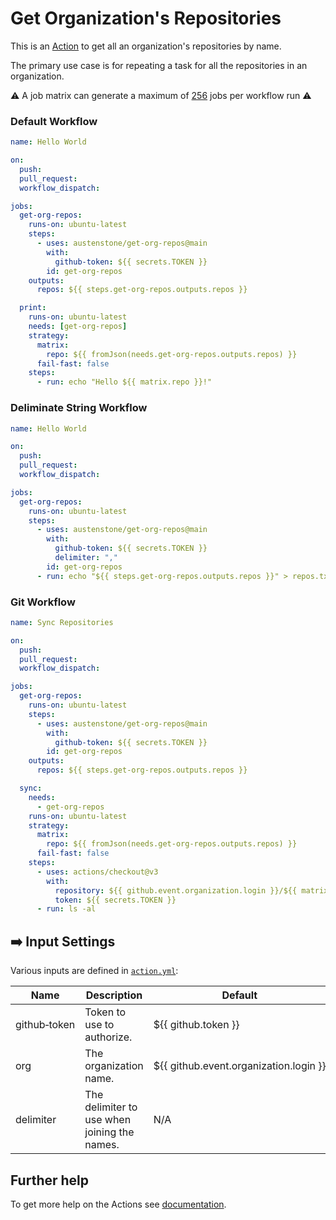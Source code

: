 # Get Organization's Repositories

This is an [Action](https://docs.github.com/en/actions) to get all an organization's repositories by name.

The primary use case is for repeating a task for all the repositories in an organization.

:warning: A job matrix can generate a maximum of [256](https://docs.github.com/en/actions/using-jobs/using-a-build-matrix-for-your-jobs#:~:text=A%20job%20matrix%20can%20generate%20a%20maximum%20of%20256%20jobs%20per%20workflow%20run.%20This%20limit%20also%20applies%20to%20self%2Dhosted%20runners.) jobs per workflow run :warning:

### Default Workflow
```yml
name: Hello World

on:
  push:
  pull_request:
  workflow_dispatch:

jobs:
  get-org-repos:
    runs-on: ubuntu-latest
    steps:
      - uses: austenstone/get-org-repos@main
        with:
          github-token: ${{ secrets.TOKEN }}
        id: get-org-repos
    outputs:
      repos: ${{ steps.get-org-repos.outputs.repos }}

  print:
    runs-on: ubuntu-latest
    needs: [get-org-repos]
    strategy:
      matrix:
        repo: ${{ fromJson(needs.get-org-repos.outputs.repos) }}
      fail-fast: false
    steps:
      - run: echo "Hello ${{ matrix.repo }}!"
```

### Deliminate String Workflow
```yml
name: Hello World

on:
  push:
  pull_request:
  workflow_dispatch:

jobs:
  get-org-repos:
    runs-on: ubuntu-latest
    steps:
      - uses: austenstone/get-org-repos@main
        with:
          github-token: ${{ secrets.TOKEN }}
          delimiter: ","
        id: get-org-repos
      - run: echo "${{ steps.get-org-repos.outputs.repos }}" > repos.txt
```

### Git Workflow
```yml
name: Sync Repositories

on:
  push:
  pull_request:
  workflow_dispatch:

jobs:
  get-org-repos:
    runs-on: ubuntu-latest
    steps:
      - uses: austenstone/get-org-repos@main
        with:
          github-token: ${{ secrets.TOKEN }}
        id: get-org-repos
    outputs:
      repos: ${{ steps.get-org-repos.outputs.repos }}

  sync:
    needs:
      - get-org-repos
    runs-on: ubuntu-latest
    strategy:
      matrix:
        repo: ${{ fromJson(needs.get-org-repos.outputs.repos) }}
      fail-fast: false
    steps:
      - uses: actions/checkout@v3
        with:
          repository: ${{ github.event.organization.login }}/${{ matrix.repo }}
          token: ${{ secrets.TOKEN }}
      - run: ls -al
```

## ➡️ Input Settings
Various inputs are defined in [`action.yml`](action.yml):

| Name | Description | Default |
| --- | - | - |
| github&#x2011;token | Token to use to authorize. | ${{&nbsp;github.token&nbsp;}} |
| org | The organization name. | ${{&nbsp;github.event.organization.login&nbsp;}} |
| delimiter | The delimiter to use when joining the names. | N/A |

## Further help
To get more help on the Actions see [documentation](https://docs.github.com/en/actions).
